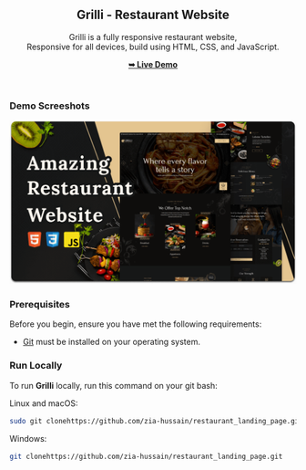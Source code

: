 <div align="center">
  <h2 align="center">Grilli - Restaurant Website</h2>

  Grilli is a fully responsive restaurant website, <br />Responsive for all devices, build using HTML, CSS, and JavaScript.

  <a target="_blank" href="https://restaurant-landing-page-eta-livid.vercel.app/"><strong>➥ Live Demo</strong></a>

</div>

<br />

### Demo Screeshots

![Grilli Desktop Demo](./readme-images/desktop.png "Desktop Demo")

### Prerequisites

Before you begin, ensure you have met the following requirements:

* [Git](https://git-scm.com/downloads "Download Git") must be installed on your operating system.

### Run Locally

To run **Grilli** locally, run this command on your git bash:

Linux and macOS:

```bash
sudo git clonehttps://github.com/zia-hussain/restaurant_landing_page.git
```

Windows:

```bash
git clonehttps://github.com/zia-hussain/restaurant_landing_page.git
```
